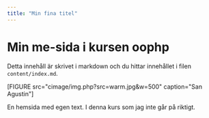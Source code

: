 ```yaml
---
title: "Min fina titel"
---
```

Min me-sida i kursen oophp
=========================

Detta innehåll är skrivet i markdown och du hittar innehållet i filen `content/index.md`.

[FIGURE src="cimage/img.php?src=warm.jpg&w=500" caption="San Agustin"]

En hemsida med egen text. I denna kurs som jag inte går på riktigt.
